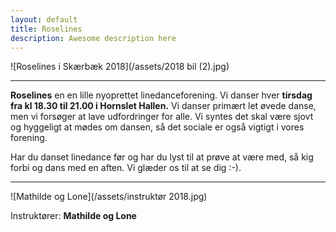 ```yaml
---
layout: default
title: Roselines
description: Awesome description here
---
```


 ![Roselines i Skærbæk 2018](/assets/2018 bil (2).jpg)

---

**Roselines** en en lille nyoprettet linedanceforening. Vi danser hver **tirsdag fra kl 18.30 til 21.00 i Hornslet Hallen.** Vi danser primært let øvede danse, men vi forsøger at lave udfordringer for alle. Vi syntes det skal være sjovt og hyggeligt at mødes om dansen, så det sociale er også vigtigt i vores forening.

Har du danset linedance før og har du lyst til at prøve at være med, så kig forbi og dans med en aften. Vi glæder os til at se dig :-).

---

![Mathilde og Lone](/assets/instruktør 2018.jpg)

Instruktører: **Mathilde og Lone**
